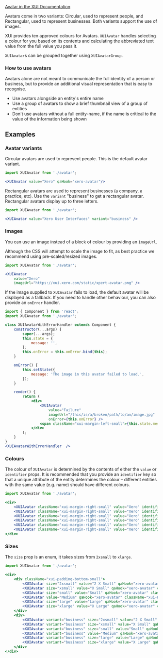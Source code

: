 <div class="xui-margin-vertical">
		<a href="../section-building-blocks-identifiers-avatar.html" isDocLink>Avatar in the XUI Documentation</a>
</div>

Avatars come in two variants: Circular, used to represent people, and Rectangular, used to represent businesses. Both variants support the use of images.

XUI provides ten approved colours for Avatars. `XUIAvatar` handles selecting a colour for you based on its contents and calculating the abbreviated text value from the full value you pass it.

`XUIAvatar`s can be grouped together using `XUIAvatarGroup`.

### How to use avatars

Avatars alone are not meant to communicate the full identity of a person or business, but to provide an additional visual representation that is easy to recognise.

* Use avatars alongside an entity's entire name
* Use a group of avatars to show a brief thumbnail view of a group of entities
* Don't use avatars without a full entity-name, if the name is critical to the value of the information being shown

## Examples

### Avatar variants

Circular avatars are used to represent people. This is the default avatar variant.

```jsx harmony
import XUIAvatar from './avatar';

<XUIAvatar value="Xero" qaHook="xero-avatar"/>
```

Rectangular avatars are used to represent businesses (a company, a practice, etc). Use the `variant` "business" to get a rectangular avatar. Rectangular avatars display up to three letters.

```jsx harmony
import XUIAvatar from './avatar';

<XUIAvatar value="Xero User Interfaces" variant="business" />
```

### Images

You can use an image instead of a block of colour by providing an `imageUrl`.

Although the CSS will attempt to scale the image to fit, as best practice we recommend using pre-scaled/resized images.

```jsx harmony
import XUIAvatar from './avatar';

<XUIAvatar
	value="Xero"
	imageUrl="https://xui.xero.com/static/xpert-avatar.png" />
```

If the image supplied to `XUIAvatar` fails to load, the default avatar will be displayed as a fallback. If you need to handle other behaviour, you can also provide an `onError` handler.

```jsx harmony
import { Component } from 'react';
import XUIAvatar from './avatar';

class XUIAvatarWithErrorHandler extends Component {
	constructor(...args) {
		super(...args);
		this.state = {
			message: '',
		};
		this.onError = this.onError.bind(this);
	}

	onError() {
		this.setState({
			message: 'The image in this avatar failed to load.',
		});
	}

	render() {
		return (
			<div>
				<XUIAvatar
					value="Failure"
					imageUrl="/this/is/a/broken/path/to/an/image.jpg"
					onError={this.onError} />
				<span className="xui-margin-left-small">{this.state.message}</span>
			</div>
		);
	}
}
<XUIAvatarWithErrorHandler  />

```

### Colours

The colour of `XUIAvatar` is determined by the contents of either the `value` or `identifier` props. It is recommended that you provide an `identifier` key so that a unique attribute of the entity determines the colour – different entities with the same value (e.g. name) should have different colours.

```jsx harmony
import XUIAvatar from './avatar';

<div>
	<XUIAvatar className="xui-margin-right-small" value="Xero" identifier="a" />
	<XUIAvatar className="xui-margin-right-small" value="Xero" identifier="b" />
	<XUIAvatar className="xui-margin-right-small" value="Xero" identifier="c" />
	<XUIAvatar className="xui-margin-right-small" value="Xero" identifier="d" />
	<XUIAvatar className="xui-margin-right-small" value="Xero" identifier="e" />
	<XUIAvatar className="xui-margin-right-small" value="Xero" identifier="f" />
</div>
```

### Sizes

The `size` prop is an enum, it takes sizes from `2xsmall` to `xlarge`.

```jsx harmony
import XUIAvatar from './avatar';

<div>
	<div className="xui-padding-bottom-small">
		<XUIAvatar size="2xsmall" value="2 X Small" qaHook="xero-avatar" className="xui-margin-right-small"/>
		<XUIAvatar size="xsmall" value="X Small" qaHook="xero-avatar" className="xui-margin-right-small"/>
		<XUIAvatar size="small" value="Small" qaHook="xero-avatar" className="xui-margin-right-small"/>
		<XUIAvatar value="Medium" qaHook="xero-avatar" className="xui-margin-right-small"/>
		<XUIAvatar size="large" value="Large" qaHook="xero-avatar" className="xui-margin-right-small"/>
		<XUIAvatar size="xlarge" value="X Large" qaHook="xero-avatar" className="xui-margin-right-small"/>
	</div>
	<div>
		<XUIAvatar variant="business" size="2xsmall" value="2 X Small" qaHook="xero-avatar" className="xui-margin-right-small"/>
		<XUIAvatar variant="business" size="xsmall" value="X Small" qaHook="xero-avatar" className="xui-margin-right-small"/>
		<XUIAvatar variant="business" size="small" value="Small" qaHook="xero-avatar" className="xui-margin-right-small"/>
		<XUIAvatar variant="business" value="Medium" qaHook="xero-avatar" className="xui-margin-right-small"/>
		<XUIAvatar variant="business" size="large" value="Large" qaHook="xero-avatar" className="xui-margin-right-small"/>
		<XUIAvatar variant="business" size="xlarge" value="X Large" qaHook="xero-avatar" className="xui-margin-right-small"/>
	</div>
</div>
```

